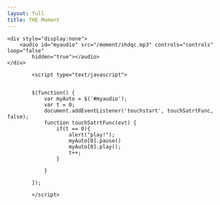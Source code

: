 ```yaml
---
layout: full
title: THE Moment
---
```

<script src="/moment/jbcore/juicebox.js"></script>
<script src="/moment/jquery-2.1.1.min.js"></script>
<div id="juicebox-container"></div>	
<script>
	new juicebox({
		containerId: 'juicebox-container',
		galleryWidth: '100%',
		galleryHeight: '100%',
		backgroundColor: '#222222'
	});
</script>

<!--END JUICEBOX EMBED-->		<div style="display:none">				<script type="text/javascript">var _bdhmProtocol = (("https:" == document.location.protocol) ? " https://" : " http://");document.write(unescape("%3Cscript src='" + _bdhmProtocol + "hm.baidu.com/h.js%3F5a0a2f61bb15e78844726a66c609ae80' type='text/javascript'%3E%3C/script%3E"));</script><script>  (function(i,s,o,g,r,a,m){i['GoogleAnalyticsObject']=r;i[r]=i[r]||function(){  (i[r].q=i[r].q||[]).push(arguments)},i[r].l=1*new Date();a=s.createElement(o),  m=s.getElementsByTagName(o)[0];a.async=1;a.src=g;m.parentNode.insertBefore(a,m)  })(window,document,'script','//www.google-analytics.com/analytics.js','ga');  ga('create', 'UA-50653867-1', 'xiaofanmarry.me');  ga('send', 'pageview');</script></div>
	
	<div style="display:none">
		<audio id="myaudio" src="/moment/shdqc.mp3" controls="controls" loop="false"
			hidden="true"></audio>
	</div>
			
			<script type="text/javascript"> 
			
			
			$(function() {
				var myAuto = $('#myaudio');
				var t = 0;
				document.addEventListener('touchstart', touchSatrtFunc, false);  
				function touchSatrtFunc(evt) {
					if(t == 0){
						alert("play!");
						myAuto[0].pause()
						myAuto[0].play();
						t++;
					}
					
				}
				
			});

			</script> 